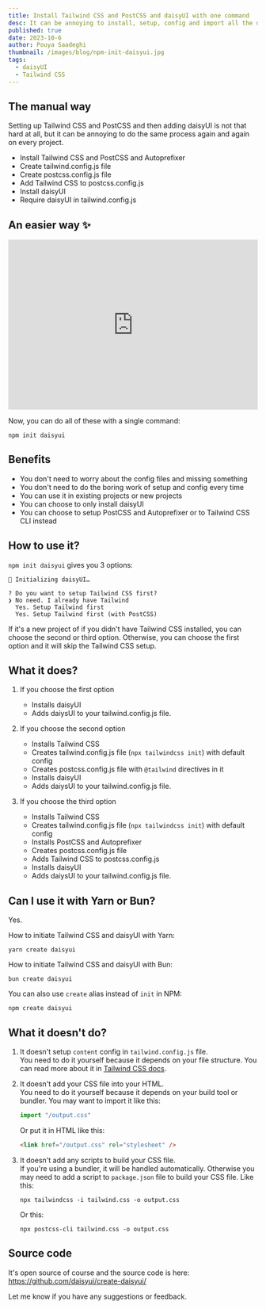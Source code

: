 ```yaml
---
title: Install Tailwind CSS and PostCSS and daisyUI with one command
desc: It can be annoying to install, setup, config and import all the dependencies. But now, you can do it with a single command.
published: true
date: 2023-10-6
author: Pouya Saadeghi
thumbnail: /images/blog/npm-init-daisyui.jpg
tags:
  - daisyUI
  - Tailwind CSS
---
```


## The manual way

Setting up Tailwind CSS and PostCSS and then adding daisyUI is not that hard at all, but it can be annoying to do the same process again and again on every project.

- Install Tailwind CSS and PostCSS and Autoprefixer
- Create tailwind.config.js file
- Create postcss.config.js file
- Add Tailwind CSS to postcss.config.js
- Install daisyUI
- Require daisyUI in tailwind.config.js

## An easier way ✨

<style>.embed-container { position: relative; padding-bottom: 68%; height: 0; overflow: hidden; max-width: 100%; } .embed-container iframe, .embed-container object, .embed-container embed { position: absolute; top: 0; left: 0; width: 100%; height: 100%; }</style><div class='embed-container rounded-box'><iframe src='https://www.youtube.com/embed/2b0KzuRZEX8' frameborder='0' allowfullscreen></iframe></div>

Now, you can do all of these with a single command:

```
npm init daisyui
```

## Benefits

- You don't need to worry about the config files and missing something
- You don't need to do the boring work of setup and config every time
- You can use it in existing projects or new projects
- You can choose to only install daisyUI
- You can choose to setup PostCSS and Autoprefixer or to Tailwind CSS CLI instead

## How to use it?

`npm init daisyui` gives you 3 options:

```
🌼 Initializing daisyUI…

? Do you want to setup Tailwind CSS first?
❯ No need. I already have Tailwind
  Yes. Setup Tailwind first
  Yes. Setup Tailwind first (with PostCSS)
```

If it's a new project of if you didn't have Tailwind CSS installed, you can choose the second or third option. Otherwise, you can choose the first option and it will skip the Tailwind CSS setup.

## What it does?

1. If you choose the first option

   - Installs daisyUI
   - Adds daiysUI to your tailwind.config.js file.

2. If you choose the second option

   - Installs Tailwind CSS
   - Creates tailwind.config.js file (`npx tailwindcss init`) with default config
   - Creates postcss.config.js file with `@tailwind` directives in it
   - Installs daisyUI
   - Adds daiysUI to your tailwind.config.js file.

3. If you choose the third option
   - Installs Tailwind CSS
   - Creates tailwind.config.js file (`npx tailwindcss init`) with default config
   - Installs PostCSS and Autoprefixer
   - Creates postcss.config.js file
   - Adds Tailwind CSS to postcss.config.js
   - Installs daisyUI
   - Adds daiysUI to your tailwind.config.js file.

## Can I use it with Yarn or Bun?

Yes.

How to initiate Tailwind CSS and daisyUI with Yarn:

```
yarn create daisyui
```

How to initiate Tailwind CSS and daisyUI with Bun:

```
bun create daisyui
```

You can also use `create` alias instead of `init` in NPM:

```
npm create daisyui
```

## What it doesn't do?

1. It doesn't setup `content` config in `tailwind.config.js` file.  
   You need to do it yourself because it depends on your file structure. You can read more about it in [Tailwind CSS docs](https://tailwindcss.com/docs/content-configuration).
2. It doesn't add your CSS file into your HTML.  
   You need to do it yourself because it depends on your build tool or bundler.
   You may want to import it like this:

   ```js
   import "/output.css"
   ```

   Or put it in HTML like this:

   ```html
   <link href="/output.css" rel="stylesheet" />
   ```

3. It doesn't add any scripts to build your CSS file.  
   If you're using a bundler, it will be handled automatically. Otherwise you may need to add a script to `package.json` file to build your CSS file.
   Like this:

   ```
   npx tailwindcss -i tailwind.css -o output.css
   ```

   Or this:

   ```
   npx postcss-cli tailwind.css -o output.css
   ```

## Source code

It's open source of course and the source code is here:  
https://github.com/daisyui/create-daisyui/

Let me know if you have any suggestions or feedback.

